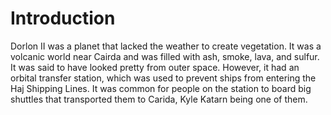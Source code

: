 # Introduction
Dorlon II was a planet that lacked the weather to create vegetation.
It was a volcanic world near Cairda and was filled with ash, smoke, lava, and sulfur.
It was said to have looked pretty from outer space.
However, it had an orbital transfer station, which was used to prevent ships from entering the Haj Shipping Lines.
It was common for people on the station to board big shuttles that transported them to Carida, Kyle Katarn being one of them.